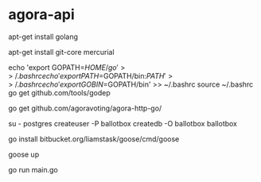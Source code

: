 agora-api
=========

apt-get install golang

apt-get install git-core mercurial

echo 'export GOPATH=$HOME/go' >> ~/.bashrc
echo 'export PATH=$GOPATH/bin:$PATH' >> ~/.bashrc
echo 'export GOBIN=$GOPATH/bin' >> ~/.bashrc
source ~/.bashrc
go get github.com/tools/godep

go get github.com/agoravoting/agora-http-go/

su - postgres
createuser -P ballotbox
createdb -O ballotbox ballotbox

go install bitbucket.org/liamstask/goose/cmd/goose

goose up

go run main.go
